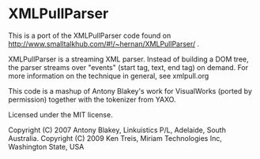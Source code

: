 XMLPullParser
=============
This is a port of the XMLPullParser code found on http://www.smalltalkhub.com/#!/~hernan/XMLPullParser/ .

XMLPullParser is a streaming XML parser. Instead of building a DOM tree, the parser streams over "events" (start tag, text, end tag) on demand. For more information on the technique in general, see xmlpull.org

This code is a mashup of Antony Blakey's work for VisualWorks (ported by permission) together with the tokenizer from YAXO.

Licensed under the MIT license.

Copyright (C) 2007 Antony Blakey, Linkuistics P/L, Adelaide, South Australia. Copyright (C) 2009 Ken Treis, Miriam Technologies Inc, Washington State, USA